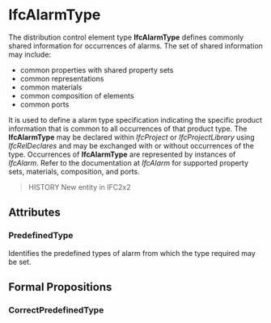 # IfcAlarmType

The distribution control element type **IfcAlarmType** defines commonly shared information for occurrences of alarms. The set of shared information may include:

* common properties with shared property sets
* common representations
* common materials
* common composition of elements
* common ports

<!-- end of short definition -->

It is used to define a alarm type specification indicating the specific product information that is common to all occurrences of that product type. The **IfcAlarmType** may be declared within _IfcProject_ or _IfcProjectLibrary_ using _IfcRelDeclares_ and may be exchanged with or without occurrences of the type. Occurrences of **IfcAlarmType** are represented by instances of _IfcAlarm_. Refer to the documentation at _IfcAlarm_ for supported property sets, materials, composition, and ports.

> HISTORY New entity in IFC2x2

## Attributes

### PredefinedType
Identifies the predefined types of alarm from which the type required may be set.

## Formal Propositions

### CorrectPredefinedType

